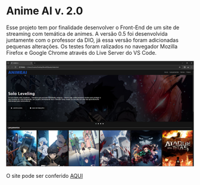 # Anime AI  v. 2.0

Esse projeto tem por finalidade desenvolver o Front-End de um site de streaming com temática de animes. A versão 0.5 foi desenvolvida juntamente com o professor da DIO, já essa versão foram adicionadas pequenas alterações. Os testes foram ralizados no navegador Mozilla Firefox e Google Chrome através do Live Server do VS Code.

![Organização dos Arquivos](https://github.com/Igor-Wolf/Anime-AI/blob/main/demo.png?raw=true)

O site pode ser conferido [AQUI](https://igor-wolf.github.io/Anime-AI/)


